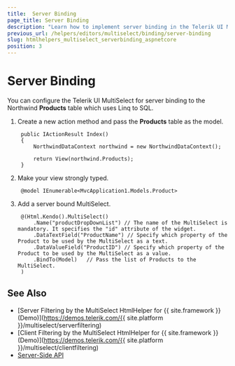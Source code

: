 ```yaml
---
title:  Server Binding
page_title: Server Binding
description: "Learn how to implement server binding in the Telerik UI MultiSelect HtmlHelper for {{ site.framework }}."
previous_url: /helpers/editors/multiselect/binding/server-binding
slug: htmlhelpers_multiselect_serverbinding_aspnetcore
position: 3
---
```


# Server Binding

You can configure the Telerik UI MultiSelect for server binding to the Northwind **Products** table which uses Linq to SQL.

1. Create a new action method and pass the **Products** table as the model.

        public IActionResult Index()
        {
            NorthwindDataContext northwind = new NorthwindDataContext();

            return View(northwind.Products);
        }

1. Make your view strongly typed.

        @model IEnumerable<MvcApplication1.Models.Product>


1. Add a server bound MultiSelect.

        @(Html.Kendo().MultiSelect()
            .Name("productDropDownList") // The name of the MultiSelect is mandatory. It specifies the "id" attribute of the widget.
            .DataTextField("ProductName") // Specify which property of the Product to be used by the MultiSelect as a text.
            .DataValueField("ProductID") // Specify which property of the Product to be used by the MultiSelect as a value.
            .BindTo(Model)   // Pass the list of Products to the MultiSelect.
        )

## See Also

* [Server Filtering by the MultiSelect HtmlHelper for {{ site.framework }} (Demo)](https://demos.telerik.com/{{ site.platform }}/multiselect/serverfiltering)
* [Client Filtering by the MultiSelect HtmlHelper for {{ site.framework }} (Demo)](https://demos.telerik.com/{{ site.platform }}/multiselect/clientfiltering)
* [Server-Side API](/api/multiselect)
